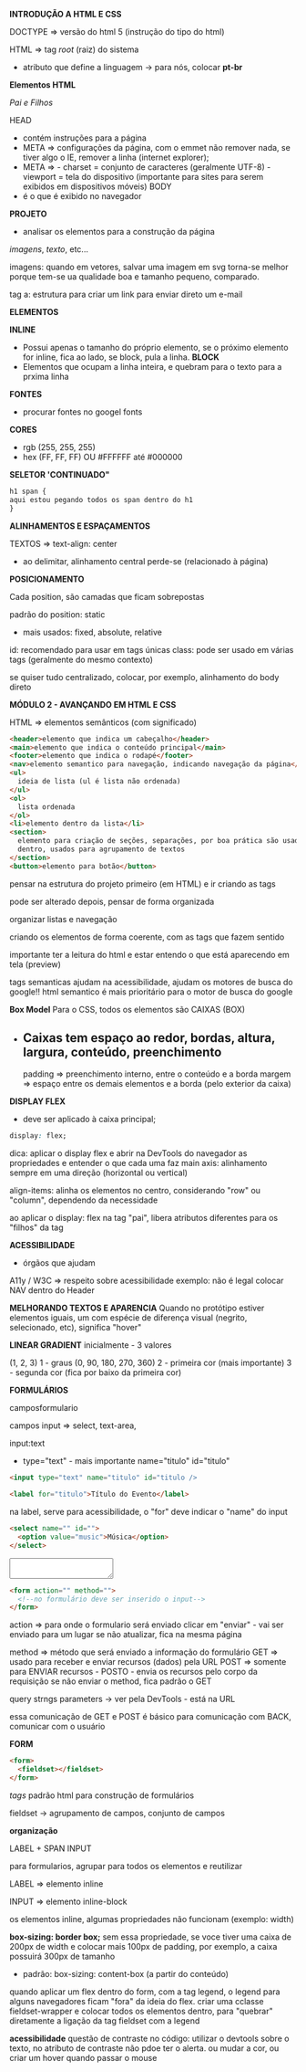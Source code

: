 **INTRODUÇÃO A HTML E CSS**

DOCTYPE => versão do html 5 (instrução do tipo do html)

HTML => tag _root_ (raiz) do sistema

- atributo que define a linguagem -> para nós, colocar **pt-br**

**Elementos HTML**

_Pai e Filhos_

HEAD

- contém instruções para a página
- META => configurações da página, com o emmet não remover nada, se tiver algo o IE, remover a linha (internet explorer);
- META => - charset = conjunto de caracteres (geralmente UTF-8) - viewport = tela do dispositivo (importante para sites para serem exibidos em dispositivos móveis)
  BODY
- é o que é exibido no navegador

**PROJETO**

- analisar os elementos para a construção da página

_imagens_, _texto_, etc...

imagens: quando em vetores, salvar uma imagem em svg torna-se melhor porque tem-se ua qualidade boa e tamanho pequeno, comparado.

tag a: estrutura para criar um link para enviar direto um e-mail

**ELEMENTOS**

**INLINE**

- Possui apenas o tamanho do próprio elemento, se o próximo elemento for inline, fica ao lado, se block, pula a linha.
  **BLOCK**
- Elementos que ocupam a linha inteira, e quebram para o texto para a prxima linha

**FONTES**

- procurar fontes no googel fonts

**CORES**

- rgb (255, 255, 255)
- hex (FF, FF, FF) OU #FFFFFF até #000000

**SELETOR 'CONTINUADO"**

```css
h1 span {
aqui estou pegando todos os span dentro do h1
}
```

**ALINHAMENTOS E ESPAÇAMENTOS**

TEXTOS => text-align: center

- ao delimitar, alinhamento central perde-se (relacionado à página)

**POSICIONAMENTO**

Cada position, são camadas que ficam sobrepostas

padrão do position: static

- mais usados: fixed, absolute, relative

id: recomendado para usar em tags únicas
class: pode ser usado em várias tags (geralmente do mesmo contexto)

se quiser tudo centralizado, colocar, por exemplo, alinhamento do body direto

**MÓDULO 2 - AVANÇANDO EM HTML E CSS**

HTML => elementos semânticos (com significado)

```html
<header>elemento que indica um cabeçalho</header>
<main>elemento que indica o conteúdo principal</main>
<footer>elemento que indica o rodapé</footer>
<nav>elemento semantico para navegação, indicando navegação da página</nav>
<ul>
  ideia de lista (ul é lista não ordenada)
</ul>
<ol>
  lista ordenada
</ol>
<li>elemento dentro da lista</li>
<section>
  elemento para criação de seções, separações, por boa prática são usados h2
  dentro, usados para agrupamento de textos
</section>
<button>elemento para botão</button>
```

pensar na estrutura do projeto primeiro (em HTML) e ir criando as tags

pode ser alterado depois, pensar de forma organizada

organizar listas e navegação

criando os elementos de forma coerente, com as tags que fazem sentido

importante ter a leitura do html e estar entendo o que está aparecendo em tela (preview)

tags semanticas ajudam na acessibilidade, ajudam os motores de busca do google!!
html semantico é mais prioritário para o motor de busca do google

**Box Model**
Para o CSS, todos os elementos são CAIXAS (BOX)

- ## Caixas tem espaço ao redor, bordas, altura, largura, conteúdo, preenchimento
  padding => preenchimento interno, entre o conteúdo e a borda
  margem => espaço entre os demais elementos e a borda (pelo exterior da caixa)

**DISPLAY FLEX**

- deve ser aplicado à caixa principal;

```css
display: flex;
```

dica: aplicar o display flex e abrir na DevTools do navegador as propriedades e entender o que cada uma faz
main axis: alinhamento sempre em uma direção (horizontal ou vertical)

align-items: alinha os elementos no centro, considerando "row" ou "column", dependendo da necessidade

ao aplicar o display: flex na tag "pai", libera atributos diferentes para os "filhos" da tag

**ACESSIBILIDADE**

- órgãos que ajudam

A11y / W3C => respeito sobre acessibilidade
exemplo: não é legal colocar NAV dentro do Header

**MELHORANDO TEXTOS E APARENCIA**
Quando no protótipo estiver elementos iguais, um com espécie de diferença visual (negrito, selecionado, etc), significa "hover"

**LINEAR GRADIENT**
inicialmente - 3 valores

(1, 2, 3)
1 - graus (0, 90, 180, 270, 360)
2 - primeira cor (mais importante)
3 - segunda cor (fica por baixo da primeira cor)

**FORMULÁRIOS**

camposformulario

campos input => select, text-area,

input:text

- type="text" - mais importante name="titulo" id="titulo"

```html
<input type="text" name="titulo" id="titulo />
```

```html
<label for="titulo">Título do Evento</label>
```

na label, serve para acessibilidade, o "for" deve indicar o "name" do input

```html
<select name="" id="">
  <option value="music">Música</option>
</select>
```

<textarea name="" id="">

</textarea>

```html
<form action="" method="">
  <!--no formulário deve ser inserido o input-->
</form>
```

action => para onde o formulario será enviado
clicar em "enviar" - vai ser enviado para um lugar
se não atualizar, fica na mesma página

method => método que será enviado a informação do formulário
GET => usado para receber e enviar recursos (dados) pela URL
POST => somente para ENVIAR recursos - POSTO - envia os recursos pelo corpo da requisição
se não enviar o method, fica padrão o GET

query strngs parameters -> ver pela DevTools - está na URL

essa comunicação de GET e POST é básico para comunicação com BACK, comunicar com o usuário

**FORM**

```html
<form>
  <fieldset></fieldset>
</form>
```

_tags_ padrão html para construção de formulários

fieldset -> agrupamento de campos, conjunto de campos

**organização**

LABEL + SPAN
INPUT

para formularios, agrupar para todos os elementos e reutilizar

LABEL => elemento inline

INPUT => elemento inline-block

os elementos inline, algumas propriedades não funcionam (exemplo: width)

**box-sizing: border box;**
sem essa propriedade, se voce tiver uma caixa de 200px de width e colocar mais 100px de padding, por exemplo, a caixa possuirá 300px de tamanho

- padrão: box-sizing: content-box (a partir do conteúdo)

quando aplicar um flex dentro do form, com a tag legend, o legend para alguns navegadores ficam "fora" da ideia do flex.
criar uma cclasse fieldset-wrapper e colocar todos os elementos dentro, para "quebrar" diretamente a ligação da tag fieldset com a legend

**acessibilidade**
questão de contraste no código: utilizar o devtools sobre o texto, no atributo de contraste não pdoe ter o alerta.
ou mudar a cor, ou criar um hover quando passar o mouse
